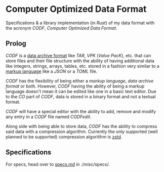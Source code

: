 # Computer Optimized Data Format

Specifications & a library implementation (in *Rust*) of my data format with the acronym *CODF*, *Computer Optimized Data Format*.

Prolog
------

*CODF* is a [data archive format](https://en.wikipedia.org/wiki/Archive_file) like *TAR*, *VPK* (*Valve PacK*), etc. that can store files and their file structure with the ability of having additional data like integers, strings, arrays, tables, etc. stored in a fashion very similar to a [markup language](https://en.wikipedia.org/wiki/Markup_language) like a *JSON* or a *TOML* file.

*CODF* has the flexibility of being either a *markup language*, *data archive format* or both.
However, *CODF* having the ability of being a markup language doesn't mean it can be edited like one in a basic text editor. Due to the *CO* part of *CODF*, data is stored in a binary format and not a textual format.

*CODF* will have a special editor with the ability to add, remove and modify any entry in a *CODF* file named *CODFedit*.

Along side with being able to store data, *CODF* has the ability to compress said data with a compression algorithm. Currently the only supported (well planned to be supported) compression algoritihm is [zstd](https://en.wikipedia.org/wiki/Zstd).

Specifications
--------------

For specs, head over to [specs.md](./misc/specs/specs.md) in ./misc/specs/.
